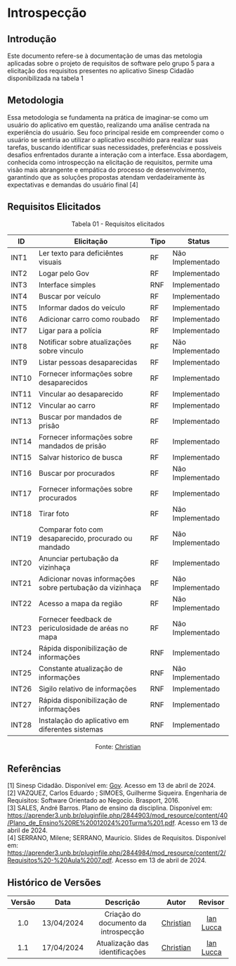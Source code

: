 # Introspecção

## Introdução
Este documento refere-se à documentação de umas das metologia aplicadas sobre o projeto de requisitos de software pelo grupo 5 para a elicitação dos requisitos presentes no aplicativo Sinesp Cidadão disponibilizada na tabela 1

## Metodologia
Essa metodologia se fundamenta na prática de imaginar-se como um usuário do aplicativo em questão, realizando uma análise centrada na experiência do usuário. Seu foco principal reside em compreender como o usuário se sentiria ao utilizar o aplicativo escolhido para realizar suas tarefas, buscando identificar suas necessidades, preferências e possíveis desafios enfrentados durante a interação com a interface. Essa abordagem, conhecida como introspecção na elicitação de requisitos, permite uma visão mais
abrangente e empática do processo de desenvolvimento, garantindo que as soluções propostas atendam verdadeiramente às expectativas e demandas do usuário final [4]


## Requisitos Elicitados

<center>

Tabela 01 - Requisitos elicitados

| ID | Elicitação | Tipo | Status |
| ---- | ---- |---- |---- |
| INT1 | Ler texto para deficiêntes visuais | RF| Não Implementado|
| INT2 | Logar pelo Gov |  RF| Implementado|
| INT3 | Interface simples  |RNF| Implementado|
| INT4 | Buscar por veículo | RF| Implementado|
| INT5 | Informar dados do veículo |  RF| Implementado|
| INT6 | Adicionar carro como roubado |  RF| Implementado|
|  INT7 | Ligar para a polícia| RF| Implementado|
| INT8  |Notificar sobre atualizações sobre vinculo|  RF| Não Implementado|
| INT9 | Listar pessoas desaparecidas|  RF| Implementado|
| INT10 | Fornecer informações sobre desaparecidos|RF| Implementado|
| INT11  | Vincular ao desaparecido | RF| Implementado|
| INT12  | Vincular ao carro | RF| Implementado|
| INT13  | Buscar por mandados de prisão| RF| Implementado|
| INT14  | Fornecer informações sobre mandados de prisão| RF| Implementado|
| INT15  | Salvar historico de busca | RF| Implementado|
| INT16  | Buscar por procurados | RF| Não Implementado|
| INT17  | Fornecer informações sobre procurados | RF| Implementado|
| INT18  | Tirar foto | RF| Não Implementado|
| INT19  | Comparar foto com desaparecido, procurado ou mandado | RF| Não Implementado|
| INT20  | Anunciar pertubação da vizinhaça | RF| Implementado|
| INT21  | Adicionar novas informações sobre pertubação da vizinhaça | RF| Não Implementado|
| INT22  | Acesso a mapa da região | RF| Não Implementado|
| INT23  | Fornecer feedback de periculosidade de aréas no mapa | RF| Não Implementado|
| INT24  | Rápida disponibilização de informações | RNF| Implementado|
| INT25  | Constante atualização de informações | RNF| Não Implementado|
| INT26  | Sigilo relativo de informações | RNF| Implementado|
| INT27  | Rápida disponibilização de informações | RNF| Implementado|
| INT28  | Instalação do aplicativo em diferentes sistemas | RNF| Implementado|


Fonte:  [Christian](https://github.com/crstyhs)

</center>


## Referências
[1] Sinesp Cidadão. Disponível em: [Gov](https://www.gov.br/pt-br/apps/sinesp-cidadao). Acesso em 13 de abril de 2024.</br>
[2] VAZQUEZ, Carlos Eduardo ; SIMOES, Guilherme Siqueira. Engenharia de Requisitos: Software Orientado ao Negocio. Brasport, 2016.</br>
[3] SALES, André Barros. Plano de ensino da disciplina. Disponível em: <https://aprender3.unb.br/pluginfile.php/2844903/mod_resource/content/40/Plano_de_Ensino%20RE%20012024%20Turma%201.pdf>. Acesso em 13 de abril de 2024.</br>
[4] SERRANO, Milene; SERRANO, Maurício. Slides de Requisitos. Disponível em: <https://aprender3.unb.br/pluginfile.php/2844984/mod_resource/content/2/Requisitos%20-%20Aula%2007.pdf>. Acesso em 13 de abril de 2024.
## Histórico de Versões
| Versão | Data | Descrição | Autor | Revisor |
| :----: | :--: | :-------: | :---: | :-----: |
| 1.0 | 13/04/2024 | Criação do documento da introspecção | [Christian](https://github.com/crstyhs)| [Ian Lucca](https://github.com/IanLucca12) |
| 1.1 | 17/04/2024 | Atualização das identificações| [Christian](https://github.com/crstyhs)| [Ian Lucca](https://github.com/IanLucca12) |

